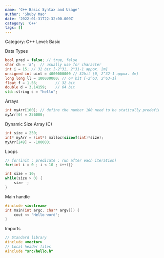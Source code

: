 ```yaml
---
name: 'C++ Basic Syntax and Usage'
author: 'Shuby Mao'
date: '2022-01-31T22:32:00.000Z'
category: 'C++'
tags: []
---
```


Category: C++
Level: Basic

Data Types

```cpp
bool pred = false; // true, false
char ch = 'a';  // usually use for character
int i = 15; // 32 bit [-2^31, 2^31-1 appox. 2m]
unsigned int uint = 4000000000 // 32bit [0, 2^32-1 appox. 4m]
long long ll = 100000000; // 64 bit [-2^63, 2^63-1]
float f = 1.56;        // 32 bit
double d = 3.14159;    // 64 bit
std::string s = "hello";
```

Arrays

```cpp
int myArr[100]; // define the number 100 need to be statically predefine
myArr[0] = 256000;
```

Dynamic Size Array (C)

```cpp
int size = 250;
int* myArr = (int*) malloc(sizeof(int)*size);
myArr[249] = -100000;
```

Loops 

```cpp
// for(init ; predicate ; run after each iteration)
for(int i = 0 ; i < 10 ; i++){}

int size = 10;
while(size > 0) {
	size--;
}
```

Main handle

```cpp
#include <iostream>
int main(int argc, char* argv[]) {
	cout << "Hello word"; 
}
```

Imports

```cpp
// Standard library
#include <vector>
// Local header files
#include "src/hello.h"
```